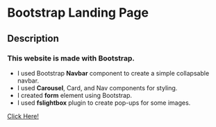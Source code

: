 # Bootstrap Landing Page

## Description
### This website is made with <strong>Bootstrap</strong>.
- I used Bootstrap <strong>Navbar</strong> component to create a simple collapsable navbar.
- I used <strong>Carousel</strong>, Card, and Nav components for styling.
- I created <strong>form</strong> element using Bootstrap.
- I used <strong>fslightbox</strong> plugin to create pop-ups for some images.

[Click Here!](https://esadakman.github.io/bootstrap-project/)
